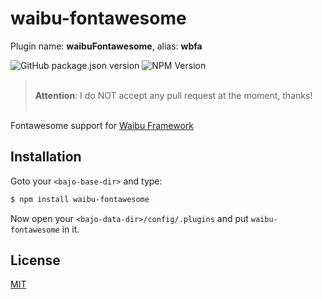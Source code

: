 # waibu-fontawesome

Plugin name: **waibuFontawesome**, alias: **wbfa**

![GitHub package.json version](https://img.shields.io/github/package-json/v/ardhi/waibu-fontawesome) ![NPM Version](https://img.shields.io/npm/v/waibu-fontawesome)

> <br />**Attention**: I do NOT accept any pull request at the moment, thanks!<br /><br />

Fontawesome support for [Waibu Framework](https://github.com/ardhi/waibu-fontawesome)

## Installation

Goto your ```<bajo-base-dir>``` and type:

```bash
$ npm install waibu-fontawesome
```

Now open your ```<bajo-data-dir>/config/.plugins``` and put ```waibu-fontawesome``` in it.

## License

[MIT](LICENSE)